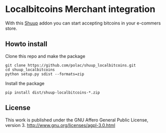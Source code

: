 Localbitcoins Merchant integration
==================================

With this [Shuup](https://github.com/shuup/shuup) addon you can start accepting bitcoins in your 
e-commers store.

Howto install
-------------

Clone this repo and make the package

    git clone https://github.com/polac/shuup_localbitcoins.git
    cd shuup_localbitcoins
    python setup.py sdist --formats=zip
    
Install the package

    pip install dist/shuup-localbitcoins-*.zip

License
-------

This work is published under the GNU Affero General Public License,
version 3. http://www.gnu.org/licenses/agpl-3.0.html
